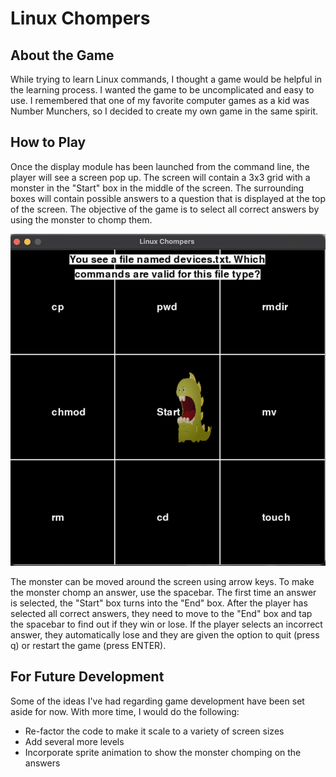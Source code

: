 # Linux Chompers  

## About the Game  

While trying to learn Linux commands, I thought a game would be helpful in the learning process.  I wanted the game to be uncomplicated and easy to use.  I remembered that one of my favorite computer games as a kid was Number Munchers, so I decided to create my own game in the same spirit.  

## How to Play  

Once the display module has been launched from the command line, the player will see a screen pop up.  The screen will contain a 3x3 grid with a monster in the "Start" box in the middle of the screen.  The surrounding boxes will contain possible answers to a question that is displayed at the top of the screen.  The objective of the game is to select all correct answers by using the monster to chomp them.  

![Screenshot of game at start](/game_start.png)  

The monster can be moved around the screen using arrow keys.  To make the monster chomp an answer, use the spacebar. The first time an answer is selected, the "Start" box turns into the "End" box.  After the player has selected all correct answers, they need to move to the "End" box and tap the spacebar to find out if they win or lose.  If the player selects an incorrect answer, they automatically lose and they are given the option to quit (press q) or restart the game (press ENTER).  

## For Future Development  

Some of the ideas I've had regarding game development have been set aside for now.  With more time, I would do the following:  

* Re-factor the code to make it scale to a variety of screen sizes
* Add several more levels    
* Incorporate sprite animation to show the monster chomping on the answers  
